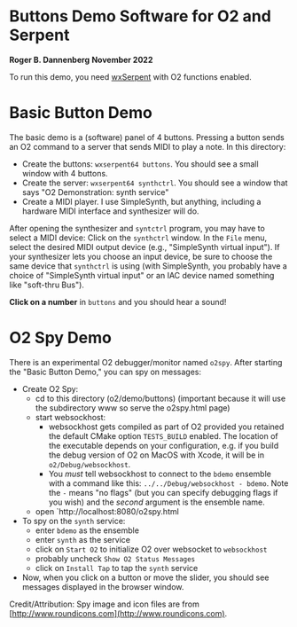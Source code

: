 # Buttons Demo Software for O2 and Serpent

**Roger B. Dannenberg**
**November 2022**

To run this demo, you need
[wxSerpent](https://www.cs.cmu.edu/~music/serpent/doc/serpent.htm)
with O2 functions enabled.

# Basic Button Demo
The basic demo is a (software) panel of 4 buttons. Pressing a button
sends an O2 command to a server that sends MIDI to play a note. In
this directory:
- Create the buttons: `wxserpent64 buttons`. You should see a small
window with 4 buttons.
- Create the server: `wxserpent64 synthctrl`. You should see a window
that says "O2 Demonstration: synth service"
- Create a MIDI player. I use SimpleSynth, but anything, including a
hardware MIDI interface and synthesizer will do. 

After opening the synthesizer and `syntctrl` program, you may have to
select a MIDI device: Click on the `synthctrl` window. In the `File`
menu, select the desired MIDI output device (e.g., "SimpleSynth virtual input").
If your synthesizer lets you choose an input device, be sure to choose
the same device that `synthctrl` is using (with SimpleSynth, you probably
have a choice of "SimpleSynth virtual input" or an IAC device named
something like "soft-thru Bus").

**Click on a number** in `buttons` and you should hear a sound!

# O2 Spy Demo
There is an experimental O2 debugger/monitor named `o2spy`. After
starting the "Basic Button Demo," you can spy on messages:
- Create O2 Spy:
  - cd to this directory (o2/demo/buttons) (important because it will
    use the subdirectory www so serve the o2spy.html page)
  - start websockhost:
    - websockhost gets compiled as part of O2 provided you retained
      the default CMake option `TESTS_BUILD` enabled. The location of
      the executable depends on your configuration, e.g. if you build
      the debug version of O2 on MacOS with Xcode, it will be in
      `o2/Debug/websockhost`.
    - You *must* tell websockhost to connect to the `bdemo` ensemble
      with a command like this: `../../Debug/websockhost -
      bdemo`. Note the `-` means "no flags" (but you can specify
      debugging flags if you wish) and the *second* argument is the
      ensemble name.
  - open `http://localhost:8080/o2spy.html
- To spy on the `synth` service:
  - enter `bdemo` as the ensemble
  - enter `synth` as the service
  - click on `Start O2` to initialize O2 over websocket to `websockhost`
  - probably uncheck `Show O2 Status Messages`
  - click on `Install Tap` to tap the `synth` service
- Now, when you click on a button or move the slider, you should see
  messages displayed in the browser window.

Credit/Attribution: Spy image and icon files are from
[http://www.roundicons.com](http://www.roundicons.com).
